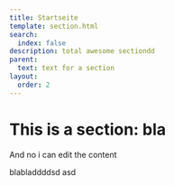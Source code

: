 ```yaml
---
title: Startseite
template: section.html
search:
  index: false
description: total awesome sectiondd
parent:
  text: text for a section
layout:
  order: 2
---
```


# This is a section: bla

And no i can edit the content

blabladdddsd asd
